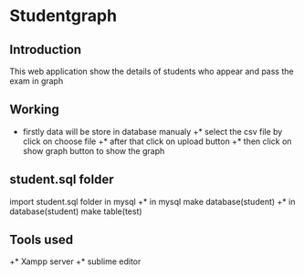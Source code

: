 # Studentgraph

## Introduction
This web application show the details of students who appear and pass the exam in graph

## Working
* firstly data will be store in database manualy
+* select the csv file by click on choose file
+* after that click on upload button
+* then click on show graph button to show the graph

## student.sql folder
import student.sql folder in mysql
+* in mysql make database(student)
+* in database(student) make table(test)
## Tools used
+* Xampp server
+* sublime editor
